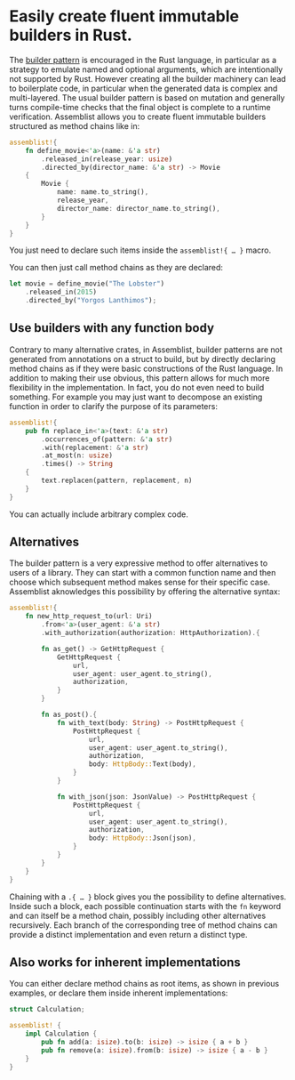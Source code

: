 # Easily create fluent immutable builders in Rust.

The [builder pattern](https://en.wikipedia.org/wiki/Builder_pattern) is encouraged in the Rust language, in particular as a strategy to emulate named and optional arguments, which are intentionally not supported by Rust. However creating all the builder machinery can lead to boilerplate code, in particular when the generated data is complex and multi-layered. The usual builder pattern is based on mutation and generally turns compile-time checks that the final object is complete to a runtime verification. Assemblist allows you to create fluent immutable builders structured as method chains like in:
```rust
assemblist!{
    fn define_movie<'a>(name: &'a str)
        .released_in(release_year: usize)
        .directed_by(director_name: &'a str) -> Movie
    {
        Movie {
            name: name.to_string(),
            release_year,
            director_name: director_name.to_string(),
        }
    }
}
```
You just need to declare such items inside the `assemblist!{ … }` macro.

You can then just call method chains as they are declared:
```rust
let movie = define_movie("The Lobster")
    .released_in(2015)
    .directed_by("Yorgos Lanthimos");
```

## Use builders with any function body

Contrary to many alternative crates, in Assemblist, builder patterns are not generated from annotations on a struct to build, but by directly declaring method chains as if they were basic constructions of the Rust language. In addition to making their use obvious, this pattern allows for much more flexibility in the implementation. In fact, you do not even need to build something. For example you may just want to decompose an existing function in order to clarify the purpose of its parameters:
```rust
assemblist!{
    pub fn replace_in<'a>(text: &'a str)
        .occurrences_of(pattern: &'a str)
        .with(replacement: &'a str)
        .at_most(n: usize)
        .times() -> String
    {
        text.replacen(pattern, replacement, n)
    }
}
```
You can actually include arbitrary complex code.

## Alternatives

The builder pattern is a very expressive method to offer alternatives to users of a library. They can start with a common function name and then choose which subsequent method makes sense for their specific case. Assemblist aknowledges this possibility by offering the alternative syntax:
```rust
assemblist!{
    fn new_http_request_to(url: Uri)
        .from<'a>(user_agent: &'a str)
        .with_authorization(authorization: HttpAuthorization).{

        fn as_get() -> GetHttpRequest {
            GetHttpRequest {
                url,
                user_agent: user_agent.to_string(),
                authorization,
            }
        }

        fn as_post().{
            fn with_text(body: String) -> PostHttpRequest {
                PostHttpRequest {
                    url,
                    user_agent: user_agent.to_string(),
                    authorization,
                    body: HttpBody::Text(body),
                }
            }

            fn with_json(json: JsonValue) -> PostHttpRequest {
                PostHttpRequest {
                    url,
                    user_agent: user_agent.to_string(),
                    authorization,
                    body: HttpBody::Json(json),
                }
            }
        }
    }
}
```
Chaining with a `.{ … }` block gives you the possibility to define alternatives. Inside such a block, each possible continuation starts with the `fn` keyword and can itself be a method chain, possibly including other alternatives recursively. Each branch of the corresponding tree of method chains can provide a distinct implementation and even return a distinct type.

## Also works for inherent implementations

You can either declare method chains as root items, as shown in previous examples, or declare them inside inherent implementations:
```rust
struct Calculation;

assemblist! {
    impl Calculation {
        pub fn add(a: isize).to(b: isize) -> isize { a + b }
        pub fn remove(a: isize).from(b: isize) -> isize { a - b }
    }
}
```
